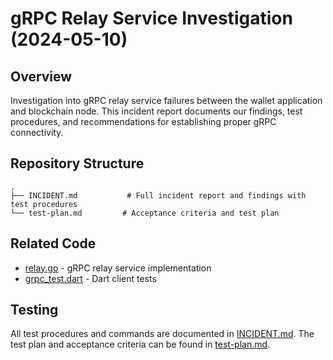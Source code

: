 # gRPC Relay Service Investigation (2024-05-10)

## Overview
Investigation into gRPC relay service failures between the wallet application and blockchain node. This incident report documents our findings, test procedures, and recommendations for establishing proper gRPC connectivity.

## Repository Structure

```
.
├── INCIDENT.md           # Full incident report and findings with test procedures
└── test-plan.md         # Acceptance criteria and test plan
```

## Related Code
- [relay.go](../../pylons-grpc-relay/relay.go) - gRPC relay service implementation
- [grpc_test.dart](../../wallet/test/grpc_test.dart) - Dart client tests

## Testing

All test procedures and commands are documented in [INCIDENT.md](./INCIDENT.md). The test plan and acceptance criteria can be found in [test-plan.md](./test-plan.md). 